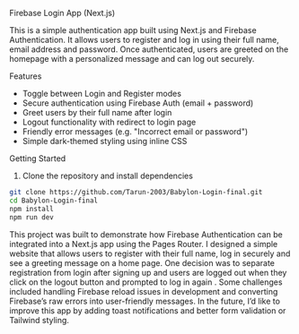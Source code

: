 Firebase Login App (Next.js)

This is a simple authentication app built using Next.js and Firebase Authentication. It allows users to register and log in using their full name, email address and password. Once authenticated, users are greeted on the homepage with a personalized message and can log out securely.


 Features

- Toggle between Login and Register modes
- Secure authentication using Firebase Auth (email + password)
- Greet users by their full name after login
- Logout functionality with redirect to login page
- Friendly error messages (e.g. "Incorrect email or password")
- Simple dark-themed styling using inline CSS


Getting Started

1. Clone the repository and install dependencies 

```bash
git clone https://github.com/Tarun-2003/Babylon-Login-final.git
cd Babylon-Login-final
npm install
npm run dev
```
This project was built to demonstrate how Firebase Authentication can be integrated into a Next.js app using the Pages Router. I designed a simple website that allows users to register with their full name, log in securely and see a greeting message on a home page. One decision was to separate registration from login after signing up and users are logged out when they click on the logout button and prompted to log in again . Some challenges included handling Firebase reload issues in development and converting Firebase’s raw errors into user-friendly messages. In the future, I’d like to improve this app by adding toast notifications and better form validation or Tailwind styling.

